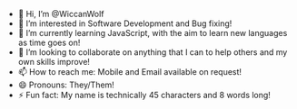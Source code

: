 - 👋 Hi, I’m @WiccanWolf
- 👀 I’m interested in Software Development and Bug fixing!
- 🌱 I’m currently learning JavaScript, with the aim to learn new languages as time goes on!
- 💞️ I’m looking to collaborate on anything that I can to help others and my own skills improve!
- 📫 How to reach me: Mobile and Email available on request!
- 😄 Pronouns: They/Them!
- ⚡ Fun fact: My name is technically 45 characters and 8 words long!

<!---
WiccanWolf/WiccanWolf is a ✨ special ✨ repository because its `README.md` (this file) appears on your GitHub profile.
You can click the Preview link to take a look at your changes.
--->
